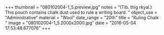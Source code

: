 +++
thumbnail = "080102004-1_5.preview.jpg"
notes = "(Tib. thig rkyal.) This pouch contains chalk dust used to rule a writing board.  "
object_use = "Administrative"
material = "Wool"
date_range = "20th"
title = "Ruling Chalk "
image = "080102004-1_5.2000x2000.jpg"
date = "2016-05-04 17:53:48.677076"
+++
